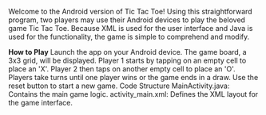 Welcome to the Android version of Tic Tac Toe! 
Using this straightforward program, two players may use their Android devices to play the beloved game Tic Tac Toe. 
Because XML is used for the user interface and Java is used for the functionality, the game is simple to comprehend and modify.

**How to Play**
Launch the app on your Android device.
The game board, a 3x3 grid, will be displayed.
Player 1 starts by tapping on an empty cell to place an 'X'.
Player 2 then taps on another empty cell to place an 'O'.
Players take turns until one player wins or the game ends in a draw.
Use the reset button to start a new game.
Code Structure
MainActivity.java: Contains the main game logic.
activity_main.xml: Defines the XML layout for the game interface.
